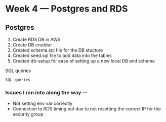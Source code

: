 # Week 4 — Postgres and RDS

## Postgres

1. Create RDS DB in AWS
2. Create DB cruddur
3. Created schema.sql file for the DB stucture
4. Created seed.sql file to add data into the tables
5. Created db-setup for ease of setting up a new local DB and schema

SQL queries
```
SQL queries
```


### Issues I ran into along the way --

- Not setting env var correctly
- Connection to RDS timing out due to not resetting the correct IP for the security group
